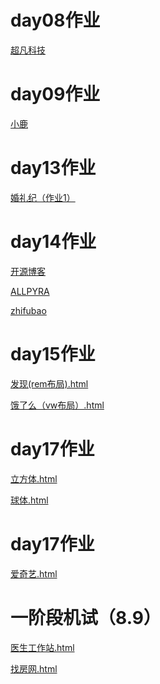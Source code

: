 # day08作业
<a href='https://cc-hubdj.github.io/%E8%B6%85%E5%87%A1%E7%A7%91%E6%8A%80/code/html/%E8%B6%85%E5%87%A1%E7%A7%91%E6%8A%80.html'>超凡科技</a>

# day09作业
<a href='https://cc-hubdj.github.io/day09/%E4%BD%9C%E4%B8%9A/code/html/%E5%B0%8F%E9%B9%BF.html'>小鹿</a>

# day13作业
<a href='https://cc-hubdj.github.io/day13/作业/code/html/婚礼纪（作业1）.html'>婚礼纪（作业1）</a>

# day14作业
<a href='https://cc-hubdj.github.io/day14/code/html/开源博客.html'>开源博客</a>

<a href='https://cc-hubdj.github.io/day14/code/html/ALLPYRA.html'>ALLPYRA</a>

<a href='https://cc-hubdj.github.io/day14/练习/code/html/zhifubao.html'>zhifubao</a>

# day15作业
<a href='https://cc-hubdj.github.io/day15/作业/code/html/发现(rem布局).html'>发现(rem布局).html</a>

<a href='https://cc-hubdj.github.io/day15/作业/code/html/饿了么（vw布局）.html'>饿了么（vw布局）.html</a>

# day17作业
<a href='https://cc-hubdj.github.io/day17/练习/code/html/立方体.html'>立方体.html</a>

<a href='https://cc-hubdj.github.io/day17/练习/code/html/球体.html'>球体.html</a> 

# day17作业
<a href='https://cc-hubdj.github.io/作业/code/html/爱奇艺.html'>爱奇艺.html</a>

# 一阶段机试（8.9）
<a href='https://cc-hubdj.github.io/1909-陈柳雯（机试）/code/html/医生工作站.html'>医生工作站.html</a>

<a href='https://cc-hubdj.github.io/1909-陈柳雯（机试）/code/html/找房网.html'>找房网.html</a>







